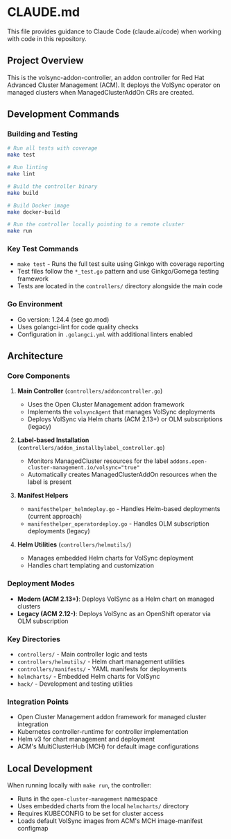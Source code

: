 # CLAUDE.md

This file provides guidance to Claude Code (claude.ai/code) when working with code in this repository.

## Project Overview

This is the volsync-addon-controller, an addon controller for Red Hat Advanced Cluster Management (ACM). It deploys the VolSync operator on managed clusters when ManagedClusterAddOn CRs are created.

## Development Commands

### Building and Testing

```bash
# Run all tests with coverage
make test

# Run linting
make lint

# Build the controller binary
make build

# Build Docker image
make docker-build

# Run the controller locally pointing to a remote cluster
make run
```

### Key Test Commands

- `make test` - Runs the full test suite using Ginkgo with coverage reporting
- Test files follow the `*_test.go` pattern and use Ginkgo/Gomega testing framework
- Tests are located in the `controllers/` directory alongside the main code

### Go Environment

- Go version: 1.24.4 (see go.mod)
- Uses golangci-lint for code quality checks
- Configuration in `.golangci.yml` with additional linters enabled

## Architecture

### Core Components

1. **Main Controller** (`controllers/addoncontroller.go`)
   - Uses the Open Cluster Management addon framework
   - Implements the `volsyncAgent` that manages VolSync deployments
   - Deploys VolSync via Helm charts (ACM 2.13+) or OLM subscriptions (legacy)

2. **Label-based Installation** (`controllers/addon_installbylabel_controller.go`)
   - Monitors ManagedCluster resources for the label `addons.open-cluster-management.io/volsync="true"`
   - Automatically creates ManagedClusterAddOn resources when the label is present

3. **Manifest Helpers**
   - `manifesthelper_helmdeploy.go` - Handles Helm-based deployments (current approach)
   - `manifesthelper_operatordeploy.go` - Handles OLM subscription deployments (legacy)

4. **Helm Utilities** (`controllers/helmutils/`)
   - Manages embedded Helm charts for VolSync deployment
   - Handles chart templating and customization

### Deployment Modes

- **Modern (ACM 2.13+)**: Deploys VolSync as a Helm chart on managed clusters
- **Legacy (ACM 2.12-)**: Deploys VolSync as an OpenShift operator via OLM subscription

### Key Directories

- `controllers/` - Main controller logic and tests
- `controllers/helmutils/` - Helm chart management utilities
- `controllers/manifests/` - YAML manifests for deployments
- `helmcharts/` - Embedded Helm charts for VolSync
- `hack/` - Development and testing utilities

### Integration Points

- Open Cluster Management addon framework for managed cluster integration
- Kubernetes controller-runtime for controller implementation
- Helm v3 for chart management and deployment
- ACM's MultiClusterHub (MCH) for default image configurations

## Local Development

When running locally with `make run`, the controller:
- Runs in the `open-cluster-management` namespace
- Uses embedded charts from the local `helmcharts/` directory
- Requires KUBECONFIG to be set for cluster access
- Loads default VolSync images from ACM's MCH image-manifest configmap